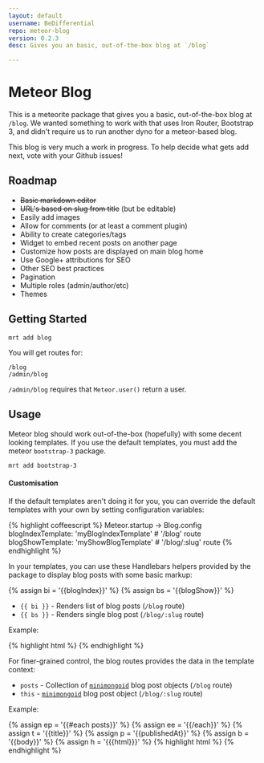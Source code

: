 ```yaml
---
layout: default
username: BeDifferential
repo: meteor-blog
version: 0.2.3
desc: Gives you an basic, out-of-the-box blog at `/blog`

---
```

# Meteor Blog

This is a meteorite package that gives you a basic, out-of-the-box blog at
`/blog`.  We wanted something to work with that uses Iron Router, Bootstrap 3,
and didn't require us to run another dyno for a meteor-based blog.

This blog is very much a work in progress. To help decide what gets add next,
vote with your Github issues!

## Roadmap

* <s>Basic markdown editor</s>
* <s>URL's based on slug from title</s> (but be editable)
* Easily add images
* Allow for comments (or at least a comment plugin)
* Ability to create categories/tags
* Widget to embed recent posts on another page
* Customize how posts are displayed on main blog home
* Use Google+ attributions for SEO
* Other SEO best practices
* Pagination
* Multiple roles (admin/author/etc)
* Themes

## Getting Started

```
mrt add blog
```

You will get routes for:

```
/blog
/admin/blog
```

`/admin/blog` requires that `Meteor.user()` return a user.

## Usage

Meteor blog should work out-of-the-box (hopefully) with some decent looking
templates. If you use the default templates, you must add the meteor
`bootstrap-3` package.

```
mrt add bootstrap-3
```

#### Customisation

If the default templates aren't doing it for you, you can override the default
templates with your own by setting configuration variables:

{% highlight coffeescript %}
Meteor.startup ->
  Blog.config
    blogIndexTemplate: 'myBlogIndexTemplate' # '/blog' route
    blogShowTemplate: 'myShowBlogTemplate'   # '/blog/:slug' route
{% endhighlight %}

In your templates, you can use these Handlebars helpers provided by the package
to display blog posts with some basic markup:

{% assign bi = '{{blogIndex}}' %}
{% assign bs = '{{blogShow}}' %}
* `{{ bi }}` - Renders list of blog posts (`/blog` route)
* `{{ bs }}` - Renders single blog post (`/blog/:slug` route)

Example:

{% highlight html %}
<template name="myBlogIndexTemplate">
  <h1>Welcome to my Blog</h1>
  <div>{{ bi }}</div>
</template>
{% endhighlight %}

For finer-grained control, the blog routes provides the data in the template
context:

* `posts` - Collection of [`minimongoid`](https://github.com/Exygy/minimongoid) blog post objects (`/blog` route)
* `this` - [`minimongoid`](https://github.com/Exygy/minimongoid) blog post object (`/blog/:slug` route)

Example:

{% assign ep = '{{#each posts}}' %}
{% assign ee = '{{/each}}' %}
{% assign t = '{{title}}' %}
{% assign p = '{{publishedAt}}' %}
{% assign b = '{{body}}' %}
{% assign h = '{{{html}}}' %}
{% highlight html %}
<template name="myBlogIndexTemplate">
  <h1>Welcome to my Blog</h1>
  <ul>
    {{ep}}
      <li>
        <h2>{{t}}</h2>
        <p>Published on {{p}}</p>
        <p>Markdown: {{b}}</p>
        <p>HTML: {{h}}</p>
      </li>
    {{ee}}
  </ul>
</template>
{% endhighlight %}
